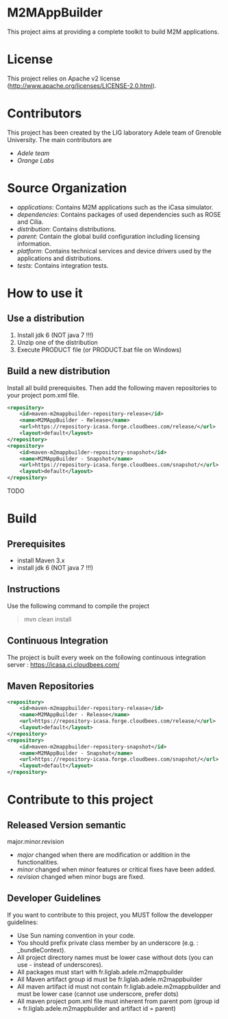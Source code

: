 M2MAppBuilder
=====

This project aims at providing a complete toolkit to build M2M applications.

License
=====

This project relies on Apache v2 license (<http://www.apache.org/licenses/LICENSE-2.0.html>).

Contributors
=====

This project has been created by the LIG laboratory Adele team of Grenoble University.
The main contributors are 
- _Adele team_
- _Orange Labs_

Source Organization
====

- _applications_: Contains M2M applications such as the iCasa simulator.  
- _dependencies_: Contains packages of used dependencies such as ROSE and Cilia.
- _distribution_: Contains distributions.
- _parent_: Contain the global build configuration including licensing information.
- _platform_: Contains technical services and device drivers used by the applications and distributions. 
- _tests_: Contains integration tests.

How to use it
=====

Use a distribution
----

1. Install jdk 6 (NOT java 7 !!!)
2. Unzip one of the distribution
3. Execute PRODUCT file (or PRODUCT.bat file on Windows)

Build a new distribution
----

Install all build prerequisites.
Then add the following maven repositories to your project pom.xml file.
```xml
<repository>
	<id>maven-m2mappbuilder-repository-release</id>
	<name>M2MAppBuilder - Release</name>
	<url>https://repository-icasa.forge.cloudbees.com/release/</url>
	<layout>default</layout>
</repository>
<repository>
	<id>maven-m2mappbuilder-repository-snapshot</id>
	<name>M2MAppBuilder - Snapshot</name>
	<url>https://repository-icasa.forge.cloudbees.com/snapshot/</url>
	<layout>default</layout>
</repository>
```
TODO

Build
=====

Prerequisites
-----

- install Maven 3.x
- install jdk 6 (NOT java 7 !!!)

Instructions
----

Use the following command to compile the project
> mvn clean install

Continuous Integration
----

The project is built every week on the following continuous integration server :
<https://icasa.ci.cloudbees.com/>

Maven Repositories
----

```xml
<repository>
	<id>maven-m2mappbuilder-repository-release</id>
	<name>M2MAppBuilder - Release</name>
	<url>https://repository-icasa.forge.cloudbees.com/release/</url>
	<layout>default</layout>
</repository>
<repository>
	<id>maven-m2mappbuilder-repository-snapshot</id>
	<name>M2MAppBuilder - Snapshot</name>
	<url>https://repository-icasa.forge.cloudbees.com/snapshot/</url>
	<layout>default</layout>
</repository>
```

Contribute to this project
====

Released Version semantic
----

 major.minor.revision 

 * _major_ changed when there are modification or addition in the functionalities. 
 * _minor_ changed when minor features or critical fixes have been added.
 * _revision_ changed when minor bugs are fixed.

Developer Guidelines
----
 
If you want to contribute to this project, you MUST follow the developper guidelines:
- Use Sun naming convention in your code.
- You should prefix private class member by an underscore (e.g. : _bundleContext).
- All project directory names must be lower case without dots (you can use - instead of underscores).
- All packages must start with fr.liglab.adele.m2mappbuilder
- All Maven artifact group id must be fr.liglab.adele.m2mappbuilder
- All maven artifact id must not contain fr.liglab.adele.m2mappbuilder and must be lower case (cannot use underscore, prefer dots)
- All maven project pom.xml file must inherent from parent pom (group id = fr.liglab.adele.m2mappbuilder and artifact id = parent)

